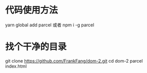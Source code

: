 # 代码使用方法
yarn global add parcel 或者 npm i -g parcel
# 找个干净的目录
git clone https://github.com/FrankFang/dom-2.git
cd dom-2
parcel index.html
